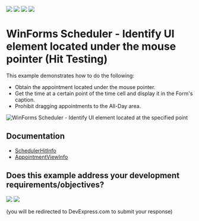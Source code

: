 <!-- default badges list -->
![](https://img.shields.io/endpoint?url=https://codecentral.devexpress.com/api/v1/VersionRange/128634425/18.1.3%2B)
[![](https://img.shields.io/badge/Open_in_DevExpress_Support_Center-FF7200?style=flat-square&logo=DevExpress&logoColor=white)](https://supportcenter.devexpress.com/ticket/details/E71)
[![](https://img.shields.io/badge/📖_How_to_use_DevExpress_Examples-e9f6fc?style=flat-square)](https://docs.devexpress.com/GeneralInformation/403183)
[![](https://img.shields.io/badge/💬_Leave_Feedback-feecdd?style=flat-square)](#does-this-example-address-your-development-requirementsobjectives)
<!-- default badges end -->

# WinForms Scheduler - Identify UI element located under the mouse pointer (Hit Testing)

This example demonstrates how to do the following:

* Obtain the appointment located under the mouse pointer.
* Get the time at a certain point of the time cell and display it in the Form's caption.
* Prohibit dragging appointments to the All-Day area.

![WinForms Scheduler - Identify UI element located at the specified point](https://raw.githubusercontent.com/DevExpress-Examples/how-to-determine-which-scheduler-element-is-located-at-the-specified-point-e71/15.2.4+/media/b0135b17-cb3b-4780-846b-7cec1c9f9483.png)


## Documentation

* [SchedulerHitInfo](https://docs.devexpress.com/WindowsForms/DevExpress.XtraScheduler.Drawing.SchedulerHitInfo)
* [AppointmentViewInfo](https://docs.devexpress.com/WindowsForms/DevExpress.XtraScheduler.Drawing.AppointmentViewInfo)
<!-- feedback -->
## Does this example address your development requirements/objectives?

[<img src="https://www.devexpress.com/support/examples/i/yes-button.svg"/>](https://www.devexpress.com/support/examples/survey.xml?utm_source=github&utm_campaign=winforms-scheduler-hit-testing&~~~was_helpful=yes) [<img src="https://www.devexpress.com/support/examples/i/no-button.svg"/>](https://www.devexpress.com/support/examples/survey.xml?utm_source=github&utm_campaign=winforms-scheduler-hit-testing&~~~was_helpful=no)

(you will be redirected to DevExpress.com to submit your response)
<!-- feedback end -->
